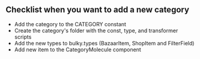## Checklist when you want to add a new category

-   Add the category to the CATEGORY constant
-   Create the category's folder with the const, type, and transformer scripts
-   Add the new types to bulky.types (BazaarItem, ShopItem and FilterField)
-   Add new item to the CategoryMolecule component
